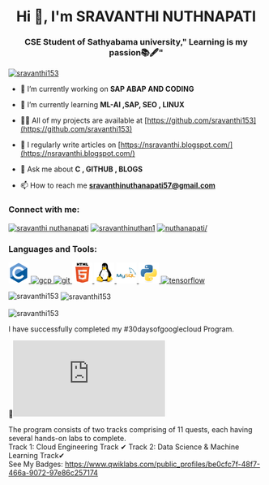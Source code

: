 <h1 align="center">Hi 👋, I'm SRAVANTHI NUTHNAPATI</h1>
<h3 align="center">CSE Student of Sathyabama university," Learning is my passion📚🖋️"</h3>

<p align="left"> <a href="https://github.com/ryo-ma/github-profile-trophy"><img src="https://github-profile-trophy.vercel.app/?username=sravanthi153" alt="sravanthi153" /></a> </p>


- 🔭 I’m currently working on **SAP ABAP AND CODING**

- 🌱 I’m currently learning **ML-AI ,SAP, SEO , LINUX**

- 👨‍💻 All of my projects are available at [https://github.com/sravanthi153](https://github.com/sravanthi153)

- 📝 I regularly write articles on [https://nsravanthi.blogspot.com/](https://nsravanthi.blogspot.com/)

- 💬 Ask me about **C , GITHUB , BLOGS**

- 📫 How to reach me **sravanthinuthanapati57@gmail.com**

<h3 align="left">Connect with me:</h3>
<p align="left">
<a href="https://linkedin.com/in/sravanthi nuthanapati" target="blank"><img align="center" src="https://raw.githubusercontent.com/rahuldkjain/github-profile-readme-generator/master/src/images/icons/Social/linked-in-alt.svg" alt="sravanthi nuthanapati" height="30" width="40" /></a>
<a href="https://www.hackerrank.com/sravanthinuthan1" target="blank"><img align="center" src="https://raw.githubusercontent.com/rahuldkjain/github-profile-readme-generator/master/src/images/icons/Social/hackerrank.svg" alt="sravanthinuthan1" height="30" width="40" /></a>
<a href="https://www.leetcode.com/nuthanapati/" target="blank"><img align="center" src="https://raw.githubusercontent.com/rahuldkjain/github-profile-readme-generator/master/src/images/icons/Social/leet-code.svg" alt="nuthanapati/" height="30" width="40" /></a>
</p>

<h3 align="left">Languages and Tools:</h3>
<p align="left"> <a href="https://www.cprogramming.com/" target="_blank" rel="noreferrer"> <img src="https://raw.githubusercontent.com/devicons/devicon/master/icons/c/c-original.svg" alt="c" width="40" height="40"/> </a> <a href="https://cloud.google.com" target="_blank" rel="noreferrer"> <img src="https://www.vectorlogo.zone/logos/google_cloud/google_cloud-icon.svg" alt="gcp" width="40" height="40"/> </a> <a href="https://git-scm.com/" target="_blank" rel="noreferrer"> <img src="https://www.vectorlogo.zone/logos/git-scm/git-scm-icon.svg" alt="git" width="40" height="40"/> </a> <a href="https://www.w3.org/html/" target="_blank" rel="noreferrer"> <img src="https://raw.githubusercontent.com/devicons/devicon/master/icons/html5/html5-original-wordmark.svg" alt="html5" width="40" height="40"/> </a> <a href="https://www.linux.org/" target="_blank" rel="noreferrer"> <img src="https://raw.githubusercontent.com/devicons/devicon/master/icons/linux/linux-original.svg" alt="linux" width="40" height="40"/> </a> <a href="https://www.mysql.com/" target="_blank" rel="noreferrer"> <img src="https://raw.githubusercontent.com/devicons/devicon/master/icons/mysql/mysql-original-wordmark.svg" alt="mysql" width="40" height="40"/> </a> <a href="https://www.python.org" target="_blank" rel="noreferrer"> <img src="https://raw.githubusercontent.com/devicons/devicon/master/icons/python/python-original.svg" alt="python" width="40" height="40"/> </a> <a href="https://www.tensorflow.org" target="_blank" rel="noreferrer"> <img src="https://www.vectorlogo.zone/logos/tensorflow/tensorflow-icon.svg" alt="tensorflow" width="40" height="40"/> </a> </p>

<p><img align="left" src="https://github-readme-stats.vercel.app/api/top-langs?username=sravanthi153&show_icons=true&locale=en&layout=compact" alt="sravanthi153" /></p>

<p>&nbsp;<img align="center" src="https://github-readme-stats.vercel.app/api?username=sravanthi153&show_icons=true&locale=en" alt="sravanthi153" /></p>

<p><img align="center" src="https://github-readme-streak-stats.herokuapp.com/?user=sravanthi153&" alt="sravanthi153" /></p>

  I have successfully completed my #30daysofgooglecloud Program.   
  
🎯![MakeGoogleYourFriendUnderstandHowGoogleWorksGIF](https://www.nu.nl/mobiel/5517689/google-gaat-smartphonemakers-geld-vragen-play-store.html) 
 
 The program consists of two tracks comprising of 11 quests, each having several hands-on labs to complete.         
Track 1: Cloud Engineering Track ✔
Track 2: Data Science & Machine Learning Track✔      
See My Badges: https://www.qwiklabs.com/public_profiles/be0cfc7f-48f7-466a-9072-97e86c257174

